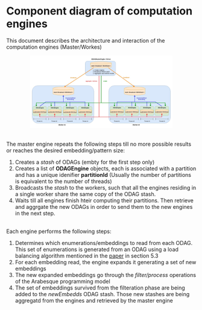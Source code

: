 # Component diagram of computation engines

This document describes the architecture and interaction of the computation engines (Master/Workes)



<p align="center"> 
<img src="./resources/ClassDiag/Engines/ODAGs_Engines_relations.jpg" alt="Computation engines component diagram" width="75%" height="75%">
</p>


<br>
The master engine repeats the following steps till no more possible results or reaches the desired embedding/pattern size:

1. Creates a *stash* of ODAGs (embty for the first step only)
2. Creates a list of **ODAGEngine** objects, each is associated with a partition and has a unique idenifier **partitionId** (Usually the number of partitions is equivalent to the number of threads)
3. Broadcasts the *stash* to the workers, such that all the engines residing in a single worker share the same copy of the ODAG stash.
4. Waits till all engines finish hteir computing their partitions. Then retrieve and aggrgate the new ODAGs in order to send them to the new engines in the next step.

<br>
Each engine performs the following steps:

1. Determines which enumerations/embeddings to read from each ODAG. This set of enumerations is generated from an ODAG using a load balancing algorithm mentioned in the [paper](http://sigops.org/sosp/sosp15/current/2015-Monterey/printable/093-teixeira.pdf) in section 5.3
2. For each embedding read, the engine expands it generating a set of new embeddings
3. The new expanded embeddings go through the *filter/process* operations of the Arabesque programming model
4. The set of embeddings survived from the filteration phase are being added to the *newEmbedds* ODAG stash. Those new stashes are being aggregatd from the engines and retrieved by the master engine
